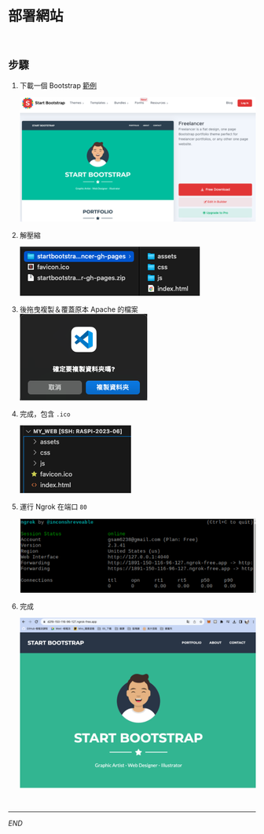 # 部署網站

<br>

## 步驟
1. 下載一個 Bootstrap [範例](https://startbootstrap.com/theme/freelancer)

    ![](images/img_43.png)

2. 解壓縮

    ![](images/img_45.png)

3. 後拖曳複製＆覆蓋原本 Apache 的檔案
    ![](images/img_44.png)

4. 完成，包含 `.ico`

    ![](images/img_46.png)

5. 運行 Ngrok 在端口 `80`

    ![img](images/img_47.png)

6. 完成
    
    ![](images/img_48.png)

<br>

---

_END_